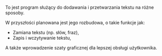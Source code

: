 To jest program służący do dodawania i przetwarzania tekstu na różne sposoby. 

W przyszłości planowana jest jego rozbudowa, o takie funkcje jak:
- Zamiana tekstu (np. słów, fraz),
- Zapis i wczytywanie tekstu,

A także wprowadzenie szaty graficznej dla lepszej obsługi użytkownika.
